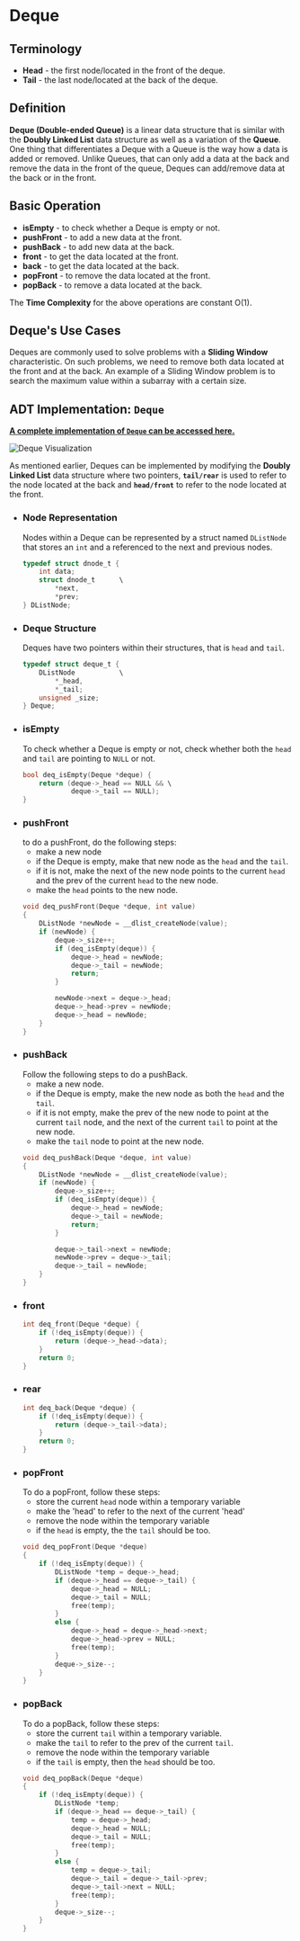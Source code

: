 # Deque
## Terminology
* **Head** - the first node/located in the front of the deque.
* **Tail** - the last node/located at the back of the deque.

## Definition
**Deque (Double-ended Queue)** is a linear data structure that is similar with the **Doubly Linked List** data structure as well as a variation of the **Queue**. One thing that differentiates a Deque with a Queue is the way how a data is added or removed. Unlike Queues, that can only add a data at the back and remove the data in the front of the queue, Deques can add/remove data at the back or in the front.

## Basic Operation
* **isEmpty** - to check whether a Deque is empty or not.
* **pushFront** - to add a new data at the front.
* **pushBack** - to add new data at the back.
* **front** - to get the data located at the front.
* **back** - to get the data located at the back.
* **popFront** - to remove the data located at the front.
* **popBack** - to remove a data located at the back.

The **Time Complexity** for the above operations are constant O(1).

## Deque's Use Cases
Deques are commonly used to solve problems with a **Sliding Window** characteristic. On such problems, we need to remove both data located at the front and at the back. An example of a Sliding Window problem is to search the maximum value within a subarray with a certain size.

## ADT Implementation: `Deque`
[**A complete implementation of `Deque` can be accessed here.**](https://github.com/AlproITS/StrukturData/)

![Deque Visualization](https://raw.githubusercontent.com/wiki/AlproITS/StrukturData/img/m1-3.png)

As mentioned earlier, Deques can be implemented by modifying the **Doubly Linked List** data structure where two pointers, **`tail/rear`** is used to refer to the node located at the back and **`head/front`** to refer to the node located at the front.

* ### Node Representation
  Nodes within a Deque can be represented by a struct named `DListNode` that stores an `int` and a referenced to the next and previous nodes.
  ```c
  typedef struct dnode_t {
      int data;
      struct dnode_t      \
          *next,
          *prev;
  } DListNode;
  ```
* ### Deque Structure
  Deques have two pointers within their structures, that is `head` and `tail`.
  ```c
  typedef struct deque_t {
      DListNode           \
          *_head, 
          *_tail;
      unsigned _size;
  } Deque;
  ```
* ### isEmpty
  To check whether a Deque is empty or not, check whether both the `head` and `tail` are pointing to `NULL` or not.
  ```c
  bool deq_isEmpty(Deque *deque) {
      return (deque->_head == NULL && \
              deque->_tail == NULL);
  }
  ```
* ### pushFront
  to do a pushFront, do the following steps:
  * make a new node
  * if the Deque is empty, make that new node as the `head` and the `tail`.
  * if it is not, make the next of the new node points to the current `head` and the prev of the current `head` to the new node.
  * make the `head` points to the new node.
  ```c
  void deq_pushFront(Deque *deque, int value)
  {
      DListNode *newNode = __dlist_createNode(value);
      if (newNode) {
          deque->_size++;
          if (deq_isEmpty(deque)) {
              deque->_head = newNode;
              deque->_tail = newNode;
              return;
          }

          newNode->next = deque->_head;
          deque->_head->prev = newNode;
          deque->_head = newNode;
      }
  }
  ```
* ### pushBack
  Follow the following steps to do a pushBack.
  * make a new node.
  * if the Deque is empty, make the new node as both the `head` and the `tail`.
  * if it is not empty, make the prev of the new node to point at the current `tail` node, and the next of the current `tail` to point at the new node.
  * make the `tail` node to point at the new node.
  ```c
  void deq_pushBack(Deque *deque, int value)
  {
      DListNode *newNode = __dlist_createNode(value);
      if (newNode) {
          deque->_size++;
          if (deq_isEmpty(deque)) {
              deque->_head = newNode;
              deque->_tail = newNode;
              return;
          }

          deque->_tail->next = newNode;
          newNode->prev = deque->_tail;
          deque->_tail = newNode;
      }
  }
  ```
* ### front
  ```c
  int deq_front(Deque *deque) {
      if (!deq_isEmpty(deque)) {
          return (deque->_head->data);
      }
      return 0;
  }
  ```
* ### rear
  ```c
  int deq_back(Deque *deque) {
      if (!deq_isEmpty(deque)) {
          return (deque->_tail->data);
      }
      return 0;
  }
  ```
* ### popFront
  To do a popFront, follow these steps:
  * store the current `head` node within a temporary variable
  * make the 'head' to refer to the next of the current 'head'
  * remove the node within the temporary variable
  * if the `head` is empty, the the `tail` should be too.
  ```c
  void deq_popFront(Deque *deque)
  {
      if (!deq_isEmpty(deque)) {
          DListNode *temp = deque->_head;
          if (deque->_head == deque->_tail) {
              deque->_head = NULL;
              deque->_tail = NULL;
              free(temp);
          }
          else {
              deque->_head = deque->_head->next;
              deque->_head->prev = NULL;
              free(temp);
          }
          deque->_size--;
      }
  }
  ```
* ### popBack
  To do a popBack, follow these steps:
  * store the current `tail` within a temporary variable.
  * make the `tail` to refer to the prev of the current `tail`.
  * remove the node within the temporary variable
  * if the `tail` is empty, then the `head` should be too.
  ```c
  void deq_popBack(Deque *deque)
  {
      if (!deq_isEmpty(deque)) {
          DListNode *temp;
          if (deque->_head == deque->_tail) {
              temp = deque->_head;
              deque->_head = NULL;
              deque->_tail = NULL;
              free(temp);
          }
          else {
              temp = deque->_tail;
              deque->_tail = deque->_tail->prev;
              deque->_tail->next = NULL;
              free(temp);
          }
          deque->_size--;
      }
  }